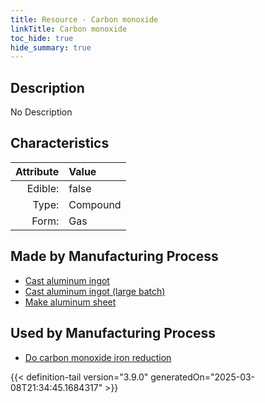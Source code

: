 ```yaml
---
title: Resource - Carbon monoxide
linkTitle: Carbon monoxide
toc_hide: true
hide_summary: true
---
```

<!-- This is generated by the MarsSim HelpGenertor, do not edit. -->

## Description
No Description

## Characteristics

| Attribute      | Value |
|--------:|:------|
|Edible:|false|
|Type:|Compound|
|Form:|Gas|
 
## Made by Manufacturing Process

- [Cast aluminum ingot](/docs/definitions/process/cast-aluminum-ingot)
- [Cast aluminum ingot (large batch)](/docs/definitions/process/cast-aluminum-ingot--large-batch-)
- [Make aluminum sheet](/docs/definitions/process/make-aluminum-sheet)

## Used by Manufacturing Process

- [Do carbon monoxide iron reduction](/docs/definitions/process/do-carbon-monoxide-iron-reduction)


    


{{< definition-tail version="3.9.0" generatedOn="2025-03-08T21:34:45.1684317" >}}


